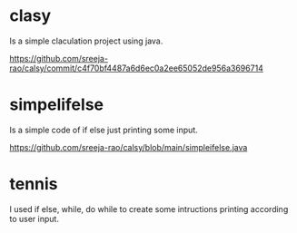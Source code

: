 # clasy

Is a simple claculation project using java.

https://github.com/sreeja-rao/calsy/commit/c4f70bf4487a6d6ec0a2ee65052de956a3696714


# simpelifelse

Is a simple code of if else just printing some input.

https://github.com/sreeja-rao/calsy/blob/main/simpleifelse.java

# tennis

I used if else, while, do while to create some intructions printing according to user input.
